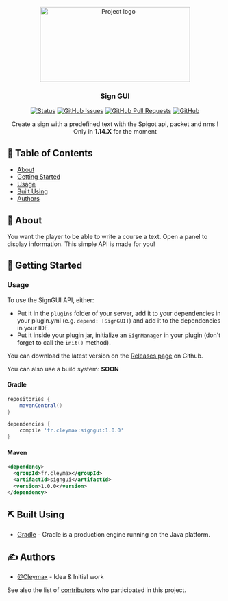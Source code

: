 <p align="center">
    <a href="https://github.com/Cleymax/SignGUI" rel="noopener">
        <img width=350px height=175px src="https://i.imgur.com/05lY09v.png" alt="Project logo">
    </a>
</p>

<h3 align="center">Sign GUI</h3>

<div align="center">

  [![Status](https://img.shields.io/badge/status-active-success.svg)]() 
  [![GitHub Issues](https://img.shields.io/github/issues/Cleymax/SignGUI.svg?style=flat-square)](https://github.com/Cleymax/SignGUI/issues)
  [![GitHub Pull Requests](https://img.shields.io/github/issues-pr/Cleymax/SignGUI.svg?style=flat-square)](https://github.com/Cleymax/SignGUI/pulls)
  [![GitHub](https://img.shields.io/github/license/Cleymax/SignGUI)](/LICENSE)

</div>

<p align="center"> Create a sign with a predefined text with the Spigot api, packet and nms !
    <br> 
    Only in <strong>1.14.X</strong> for the moment
</p>

## 📝 Table of Contents
- [About](#about)
- [Getting Started](#getting_started)
- [Usage](#usage)
- [Built Using](#built_using)
- [Authors](#authors)

## 🧐 About <a name = "about"></a>
You want the player to be able to write a course a text. Open a panel to display information. This simple API is made for you!

## 🏁 Getting Started <a name = "getting_started"></a>

### Usage
To use the SignGUI API, either:
- Put it in the `plugins` folder of your server, add it to your dependencies in your plugin.yml (e.g. `depend: [SignGUI]`) and add it to the dependencies in your IDE.
- Put it inside your plugin jar, initialize an `SignManager` in your plugin (don't forget to call the `init()` method).

You can download the latest version on the [Releases page](https://github.com/Cleymax/SignGUI/releases) on Github.

You can also use a build system: **SOON**

#### Gradle
```gradle
repositories {
    mavenCentral()
}

dependencies {
    compile 'fr.cleymax:signgui:1.0.0'
}
```

#### Maven
```xml
<dependency>
  <groupId>fr.cleymax</groupId>
  <artifactId>signgui</artifactId>
  <version>1.0.0</version>
</dependency>
```

## ⛏️ Built Using <a name = "built_using"></a>
- [Gradle](https://gradle.org) - Gradle is a production engine running on the Java platform.

## ✍️ Authors <a name = "authors"></a>
- [@Cleymax](https://github.com/Cleymax) - Idea & Initial work

See also the list of [contributors](https://github.com/Cleymax/SignGUI/contributors) who participated in this project.